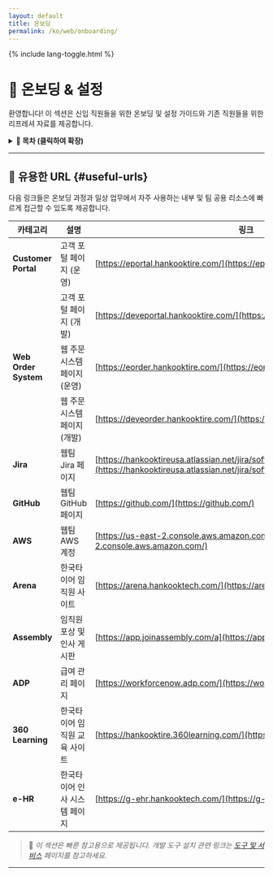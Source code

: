 ```yaml
---
layout: default
title: 온보딩
permalink: /ko/web/onboarding/
---
```


<link rel="stylesheet" href="{{ '/assets/css/custom.css' | relative_url }}">
{% include lang-toggle.html %}

# 🚀 온보딩 & 설정

환영합니다! 이 섹션은 신입 직원들을 위한 온보딩 및 설정 가이드와 기존 직원들을 위한 리프레셔 자료를 제공합니다.  

<details markdown="1">
  <summary><strong>📑 목차 (클릭하여 확장)</strong></summary>

- [설정 가이드](setup-guide.md)
- [도구 및 서비스](tools.md)
- [표준 및 절차](standards-and-procedures/)

</details>

---

## 🔗 유용한 URL {#useful-urls}

다음 링크들은 온보딩 과정과 일상 업무에서 자주 사용하는 내부 및 팀 공용 리소스에 빠르게 접근할 수 있도록 제공합니다.

| 카테고리 | 설명 | 링크 |
|-----------|------|------|
| **Customer Portal** | 고객 포털 페이지 (운영) | [https://eportal.hankooktire.com/](https://eportal.hankooktire.com/) |
|  | 고객 포털 페이지 (개발) | [https://deveportal.hankooktire.com/](https://deveportal.hankooktire.com/) |
| **Web Order System** | 웹 주문 시스템 페이지 (운영) | [https://eorder.hankooktire.com/](https://eorder.hankooktire.com/) |
|  | 웹 주문 시스템 페이지 (개발) | [https://deveorder.hankooktire.com/](https://deveorder.hankooktire.com/) |
| **Jira** | 웹팀 Jira 페이지 | [https://hankooktireusa.atlassian.net/jira/software/c/projects/NIWT/boards/11](https://hankooktireusa.atlassian.net/jira/software/c/projects/NIWT/boards/11) |
| **GitHub** | 웹팀 GitHub 페이지 | [https://github.com/](https://github.com/) |
| **AWS** | 웹팀 AWS 계정 | [https://us-east-2.console.aws.amazon.com/](https://us-east-2.console.aws.amazon.com/) |
| **Arena** | 한국타이어 임직원 사이트 | [https://arena.hankooktech.com/](https://arena.hankooktech.com/) |
| **Assembly** | 임직원 포상 및 인사 게시판 | [https://app.joinassembly.com/a](https://app.joinassembly.com/a) |
| **ADP** | 급여 관리 페이지 | [https://workforcenow.adp.com/](https://workforcenow.adp.com/) |
| **360 Learning** | 한국타이어 임직원 교육 사이트 | [https://hankooktire.360learning.com/](https://hankooktire.360learning.com/) |
| **e-HR** | 한국타이어 인사 시스템 페이지 | [https://g-ehr.hankooktech.com/](https://g-ehr.hankooktech.com/) |

> 🧭 *이 섹션은 빠른 참고용으로 제공됩니다. 개발 도구 설치 관련 링크는 [도구 및 서비스](tools.md) 페이지를 참고하세요.*

---
